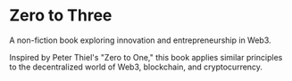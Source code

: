 # Zero to Three

A non-fiction book exploring innovation and entrepreneurship in Web3.

Inspired by Peter Thiel's "Zero to One," this book applies similar principles to the decentralized world of Web3, blockchain, and cryptocurrency.